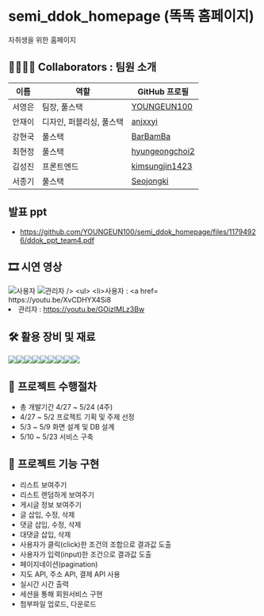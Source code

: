 # semi_ddok_homepage (똑똑 홈페이지)
자취생을 위한 홈페이지
## 👨‍👩‍👦‍👦 Collaborators : 팀원 소개
| 이름       | 역할           | GitHub 프로필                               |
|------------|----------------|---------------------------------------------|
| 서영은     | 팀장, 풀스택    | [YOUNGEUN100](https://github.com/YOUNGEUN100) |
| 안재이     | 디자인, 퍼블리싱, 풀스택   | [anjxxyi](https://github.com/anjxxyi) |
| 강현국     | 풀스택          | [BarBamBa](https://github.com/BarBamBa) |
| 최현정     | 풀스택          | [hyungeongchoi2](https://github.com/hyungeongchoi2) |
| 김성진     | 프론트엔드      | [kimsungjin1423](https://github.com/kimsungjin1423) |
| 서종기     | 풀스택          | [Seojongki](https://github.com/Seojongki) |

## 발표 ppt
- https://github.com/YOUNGEUN100/semi_ddok_homepage/files/11794926/ddok_ppt_team4.pdf
## 🎞 시연 영상
<img src="https://github.com/YOUNGEUN100/semi_ddok_homepage/assets/121986519/0b42cde0-9858-49f4-b929-1e422e5d5e49" alt="사용자" />
<img src="https://github.com/YOUNGEUN100/semi_ddok_homepage/assets/121986519/997be35f-e4ba-4ad8-b41a-79ee1f7b8ccd" alt="관리자 />

- 사용자 : https://youtu.be/XvCDHYX4Si8
- 관리자 : https://youtu.be/GOjzIMLz3Bw
## 🛠 활용 장비 및 재료
<div style="display: flex; flex-direction: row;">
<img src="https://img.shields.io/badge/HTML5-3DDC84?style=flat-square&logo=html&logoColor=white"/>
<img src="https://img.shields.io/badge/CSS3-3DDC84?style=flat-square&logo=css&logoColor=white"/>
<img src="https://img.shields.io/badge/JavaScript-3DDC84?style=flat-square&logo=JavaScript&logoColor=white"/>
<img src="https://img.shields.io/badge/jQuery-3DDC84?style=flat-square&logo=jQuery&logoColor=white"/>
<img src="https://img.shields.io/badge/Vue.js-3DDC84?style=flat-square&logo=Vue.js&logoColor=white"/>
<img src="https://img.shields.io/badge/Java-3DDC84?style=flat-square&logo=Java&logoColor=white"/>
<img src="https://img.shields.io/badge/MySql-3DDC84?style=flat-square&logo=MySql&logoColor=white"/>
<img src="https://img.shields.io/badge/SpringBoot-3DDC84?style=flat-square&logo=SpringBoot&logoColor=white"/>
<img src="https://img.shields.io/badge/MyBatis-3DDC84?style=flat-square&logo=MyBatis&logoColor=white"/>
</div>

## 📑 프로젝트 수행절차
- 총 개발기간 4/27 ~ 5/24 (4주)
- 4/27 ~ 5/2 프로젝트 기획 및 주제 선정
- 5/3 ~ 5/9 화면 설계 및 DB 설계
- 5/10 ~ 5/23 서비스 구축
## 📌 프로젝트 기능 구현
- 리스트 보여주기
- 리스트 랜덤하게 보여주기
- 게시글 정보 보여주기
- 글 삽입, 수정, 삭제
- 댓글 삽입, 수정, 삭제
- 대댓글 삽입, 삭제
- 사용자가 클릭(click)한 조건의 조합으로 결과값 도출
- 사용자가 입력(input)한 조건으로 결과값 도출
- 페이지네이션(pagination)
- 지도 API, 주소 API, 결제 API 사용
- 실시간 시간 출력
- 세션을 통해 회원서비스 구현
- 첨부파일 업로드, 다운로드
## 

